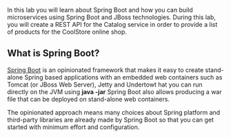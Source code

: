 In this lab you will learn about Spring Boot and how you can build microservices 
using Spring Boot and JBoss technologies. During this lab, you will create a REST API for 
the Catalog service in order to provide a list of products for the CoolStore online shop.

## What is Spring Boot?

[Spring Boot](https://projects.spring.io/spring-boot) is an opinionated framework that makes it easy to create stand-alone Spring based 
applications with an embedded web containers such as Tomcat (or JBoss Web Server), Jetty and Undertowt 
hat you can run directly on the JVM using **java -jar** Spring Boot also allows producing a war 
file that can be deployed on stand-alone web containers.

The opinionated approach means many choices about Spring platform and third-party libraries 
are already made by Spring Boot so that you can get started with minimum effort and configuration.
